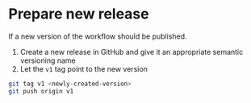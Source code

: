 # Prepare new release

If a new version of the workflow should be published.

1. Create a new release in GitHub and give it an appropriate semantic versioning name
2. Let the `v1` tag point to the new version

```bash
git tag v1 <newly-created-version>
git push origin v1
```
